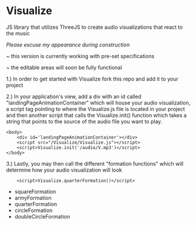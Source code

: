 # Visualize
JS library that utilizes ThreeJS to create audio visualizations that react to the music

*Please excuse my appearance during construction*

~ this version is currently working with pre-set specifications

~ the editable areas will soon be fully functional

1.)  In order to get started with Visualize fork this repo and add it to your project

2.)  In your application's view, add a div with an id called "landingPageAnimationContainer" which will house your audio visualization, a script tag pointing to where the Visualize.js file is located in your project and then another script that calls the Visualize.init() function which takes a string that points to the source of the audio file you want to play.

```
<body>
    <div id='landingPageAnimationContainer'></div>
    <script src="/Visualize/Visualize.js"></script>
    <script>Visualize.init('/audio/V.mp3')</script>
</body>
```

3.) Lastly, you may then call the different "formation functions" which will determine how your audio visualization will look
```
    <script>Visualize.quarterFormation()</script>
```
- squareFormation
- armyFormation
- quarterFormation
- circleFormation
- doubleCircleFormation
